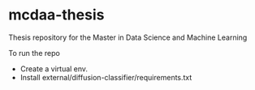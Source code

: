 # mcdaa-thesis
Thesis repository for the Master in Data Science and Machine Learning

To run the repo
- Create a virtual env.
- Install external/diffusion-classifier/requirements.txt
